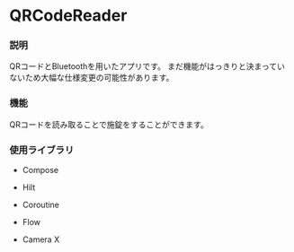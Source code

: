 # QRCodeReader

### 説明
QRコードとBluetoothを用いたアプリです。
まだ機能がはっきりと決まっていないため大幅な仕様変更の可能性があります。

### 機能
QRコードを読み取ることで施錠をすることができます。

### 使用ライブラリ
- Compose
- Hilt
- Coroutine
- Flow

- Camera X
